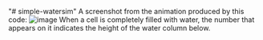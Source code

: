 "# simple-watersim" 
A screenshot from the animation produced by this code:
![image](https://user-images.githubusercontent.com/96730122/157760451-a69fa375-5ae5-4489-91e1-2a516958a7be.png)
When a cell is completely filled with water, the number that appears on it indicates the height of the water column below.
